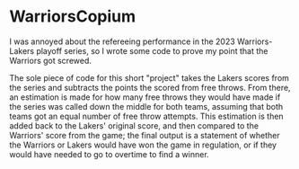 # WarriorsCopium
I was annoyed about the refereeing performance in the 2023 Warriors-Lakers playoff series, so I wrote some code to prove my point that the Warriors got screwed.

The sole piece of code for this short "project" takes the Lakers scores from the series and subtracts the points the scored from free throws. From there, an estimation is made for how many free throws they would have made if the series was called down the middle for both teams, assuming that both teams got an equal number of free throw attempts. This estimation is then added back to the Lakers' original score, and then compared to the Warriors' score from the game; the final output is a statement of whether the Warriors or Lakers would have won the game in regulation, or if they would have needed to go to overtime to find a winner.
